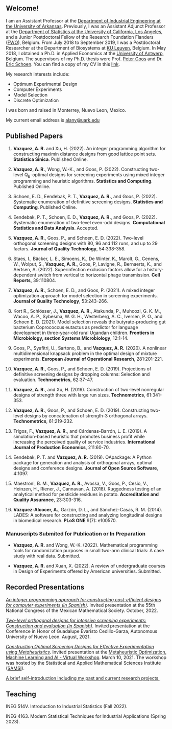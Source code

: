 ## Welcome!

I am an Assistant Professor at the [Department of Industrial Engineering at the University of Arkansas](https://industrial-engineering.uark.edu/). Previously, I was an Assistant Adjunct Professor at the [Department of Statistics at the University of California, Los Angeles](http://statistics.ucla.edu/), and a Junior Postdoctoral Fellow of the Research Foundation Flanders ([FWO](https://www.fwo.be/en/)), Belgium. From July 2018 to September 2019, I was a Postdoctoral Researcher at the Department of Biosystems at [KU Leuven](https://www.biw.kuleuven.be/biosyst/english), Belgium. In May 2018, I obtained a Ph.D. in Applied Economics at the [University of Antwerp](https://www.uantwerpen.be/en/about-uantwerp/faculties/faculty-of-business-and-economics/), Belgium. The supervisors of my Ph.D. thesis were Prof. [Peter Goos](http://www.experimental-design.eu/who/) and Dr. [Eric Schoen](http://www.experimental-design.eu/who/). You can find a copy of my CV in this [link](https://github.com/alanrvazquez/alanrvazquez.github.io/blob/main/cv_Alan_Vazquez.pdf).

My research interests include:
- Optimum Experimental Design
- Computer Experiments
- Model Selection
- Discrete Optimization

I was born and raised in Monterrey, Nuevo Leon, Mexico.

My current email address is <alanv@uark.edu>

## Published Papers

1. **Vazquez, A. R.** and Xu, H. (2022). An integer programming algorithm for constructing maximin distance designs from good lattice point sets. **Statistica Sinica**. Published Online.

2. **Vazquez, A. R.**, Wong, W.-K., and Goos, P. (2022). Constructing two-level Q<sub>B</sub>-optimal designs for screening experiments using mixed integer programming and heuristic algorithms. **Statistics and Computing**. Published Online.

3. Schoen, E. D., Eendebak, P. T., **Vazquez, A. R.**, and Goos, P. (2022). Systematic enumeration of definitive screening designs. **Statistics and Computing**. Published Online.

4. Eendebak, P. T., Schoen, E. D., **Vazquez, A. R.**, and Goos, P. (2022). Systematic enumeration of two-level even-odd designs. **Computational Statistics and Data Analysis**. Accepted.

5. **Vazquez, A. R.**, Goos, P., and Schoen, E. D. (2022). Two-level orthogonal screening designs with 80, 96 and 112 runs, and up to 29 factors. **Journal of Quality Technology**, 54:338-358.

6. Staes, I., Bäcker, L. E., Simoens, K., De Winter, K., Marolt, G., Cenens, W., Wolput, S., **Vazquez, A. R.**, Goos, P, Lavigne, R., Bernaerts, K., and Aertsen, A. (2022). Superinfection exclusion factors allow for a history-dependent switch from vertical to horizontal phage transmission. **Cell Reports**, 39:110804. 

7. **Vazquez, A. R.**, Schoen, E. D., and Goos, P. (2021). A mixed integer optimization approach for model selection in screening experiments. **Journal of Quality Technology**, 53:243-266.

8. Kort R., Schlösser, J., **Vazquez, A. R.**, Atakunda, P., Muhoozi, G. K. M., Wacoo, A. P., Sybesma, W. G. H., Westerberg, A. C., Iversen, P. O.,  and Schoen E. D. (2021). Model selection reveals the butyrate-producing gut bacterium Coprococcus eutactus as predictor for language development in three-year-old rural Ugandan children. **Frontiers in Microbiology, section Systems Microbiology**, 12:1-14.

9. Goos, P., Syafitri, U., Sartono, B., and **Vazquez, A. R.** (2020).  A nonlinear multidimensional knapsack problem in the optimal design of mixture experiments. **European Journal of Operational Research**, 281:201-221. 

10. **Vazquez, A. R.**, Goos, P., and Schoen, E. D. (2019). Projections of definitive screening designs by dropping columns: Selection and evaluation. **Technometrics**, 62:37-47.

11. **Vazquez, A. R.**, and Xu, H. (2019). Construction of two-level nonregular designs of strength three with large run sizes. **Technometrics**, 61:341-353.

12. **Vazquez, A. R.**, Goos, P., and Schoen, E. D. (2019). Constructing two-level designs by concatenation of strength-3 orthogonal arrays. **Technometrics**, 61:219-232. 

13. Trigos, F., **Vazquez, A. R.**, and Cárdenas-Barrón, L. E. (2019). A simulation-based heuristic that promotes business profit while increasing the perceived quality of service industries. **International Journal of Production Economics**, 211:60-70.

14. Eendebak, P. T. and **Vazquez, A. R.** (2019). OApackage: A Python package for generation and analysis of orthogonal arrays, optimal designs and conference designs. **Journal of Open Source Software**, 4:1097.

15. Maestroni, B. M., **Vazquez, A. R.**, Avossa, V., Goos, P., Cesio, V., Heinzen, H., Riener, J., Cannavan, A. (2018). Ruggedness testing of an analytical method for pesticide residues in potato. **Accreditation and Quality Assurance**, 23:303-316.

16. **Vázquez-Alcocer, A.**, Garzón, D. L., and Sánchez-Casas, R. M. (2014). LADES: A software for constructing and analyzing longitudinal designs in biomedical research. **PLoS ONE** 9(7): e100570.

### Manuscripts Submited for Publication or In Preparation

- **Vazquez, A. R.** and Wong, W.-K. (2022). Mathematical programming tools for randomization purposes in small two-arm clinical trials: A case study with real data. Submitted.

- **Vazquez, A. R.** and Xuan, X. (2022). A review of undergraduate courses in Design of Experiments offered by American universities. Submitted.

## Recorded Presentations

[_An integer programming approach for constructing cost-efficient designs for computer experiments (in Spanish)_](https://youtu.be/JHBGej4nsT8). Invited presentation at the 55th National Congress of the Mexican Mathematical Society. October, 2022.

[_Two-level orthogonal designs for intensive screening experiments: Construction and evaluation (in Spanish)_](https://www.facebook.com/fime.oficial/videos/272984141000518). Invited presentation at the Conference in Honor of Guadalupe Evaristo Cedillo-Garza, Autonomous University of Nuevo Leon. August, 2021.

[_Constructing Optimal Screening Designs for Effective Experimentation using Metaheuristics_](https://vimeo.com/522352717). Invited presentation at the [Metaheuristic Optimization, Machine Learning and AI - Virtual Workshop](https://www.samsi.info/programs-and-activities/semester-long-programs/program-on-data-science-in-the-social-and-behavioral-sciences/nature-inspired-metaheuristic-algorithms-virtual-workshop/). March 10, 2021. The workshop was hosted by the Statistical and Applied Mathematical Sciences Institute ([SAMSI](https://www.samsi.info/)).

[A brief self-introduction including my past and current research projects.](https://www.youtube.com/watch?v=yxGKEH0cBY4&ab_channel=UCLAStatistics)


## Teaching

INEG 514V. Introduction to Industrial Statistics (Fall 2022).

INEG 4163. Modern Statistical Techniques for Industrial Applications (Spring 2023).




